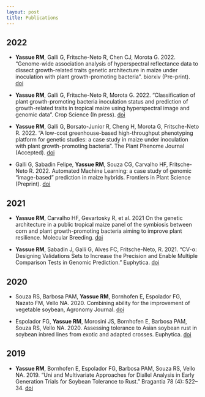 ```yaml
---
layout: post
title: Publications 
---
```


## 2022
* **Yassue RM**, Galli G, Fritsche-Neto  R, Chen CJ, Morota G. 2022. “Genome-wide association analysis of hyperspectral reflectance data to dissect growth-related traits genetic architecture in maize under inoculation with plant growth-promoting bacteria”. biorxiv (Pre-print).  [doi](https://doi.org/10.1101/2022.08.11.503682)

* **Yassue RM**, Galli G, Fritsche-Neto  R, Morota G. 2022. “Classification of plant growth-promoting bacteria inoculation status and prediction of growth-related traits in tropical maize using hyperspectral image and genomic data”. Crop Science (In press).  [doi](https://doi.org/10.1101/2022.03.04.483003)

* **Yassue RM**, Galli G, Borsato-Junior R, Cheng H,  Morota G, Fritsche-Neto  R. 2022. “A low-cost greenhouse-based high-throughput phenotyping platform for genetic studies: a case study in maize under inoculation with plant growth-promoting bacteria”. The Plant Phenome Journal (Accepted).  [doi](https://doi.org/10.1101/2021.08.12.456112)

* Galli G, Sabadin Felipe, **Yassue RM**, Souza CG, Carvalho HF, Fritsche-Neto R. 2022. Automated Machine Learning: a case study of genomic “image-based” prediction in maize hybrids. Frontiers in Plant Science (Preprint). [doi](https://doi.org/10.3389/fpls.2022.845524)


## 2021

* **Yassue RM**, Carvalho HF, Gevartosky R, et al. 2021  On the genetic architecture in a public tropical maize panel of the symbiosis between corn and plant growth-promoting bacteria aiming to improve plant resilience. Molecular Breeding. [doi](https://doi.org/10.1007/s11032-021-01257-6)

* **Yassue RM**, Sabadin J, Galli G, Alves FC,  Fritsche-Neto, R. 2021. “CV-α: Designing Validations Sets to Increase the Precision and Enable Multiple Comparison Tests in Genomic Prediction.” Euphytica.  [doi](https://doi.org/10.1007/s10681-021-02831-x)

## 2020 

* Souza RS, Barbosa PAM, **Yassue RM**, Bornhofen E, Espolador FG, Nazato FM, Vello NA. 2020. Combining ability for the improvement of vegetable soybean, Agronomy Journal. [doi](https://doi.org/10.1002/agj2.20322)

* Espolador FG, **Yassue RM**, Morosini JS, Bornhofen E, Barbosa PAM, Souza RS, Vello NA. 2020. Assessing tolerance to Asian soybean rust in soybean inbred lines from exotic and adapted crosses. Euphytica. [doi](https://doi.org/10.1007/s10681-020-02597-8)

## 2019
* **Yassue RM**, Bornhofen E, Espolador FG, Barbosa PAM, Souza RS, Vello NA. 2019. “Uni and Multivariate Approaches for Diallel Analysis in Early Generation Trials for Soybean Tolerance to Rust.” Bragantia 78 (4): 522–34. [doi](http://dx.doi.org/10.1590/1678-4499.20190037)
